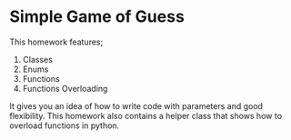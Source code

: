 # Simple Game of Guess

This homework features;

1. Classes
2. Enums
3. Functions
4. Functions Overloading

It gives you an idea of how to write code with parameters and good flexibility. This homework also contains a helper class that shows how to overload functions in python.
